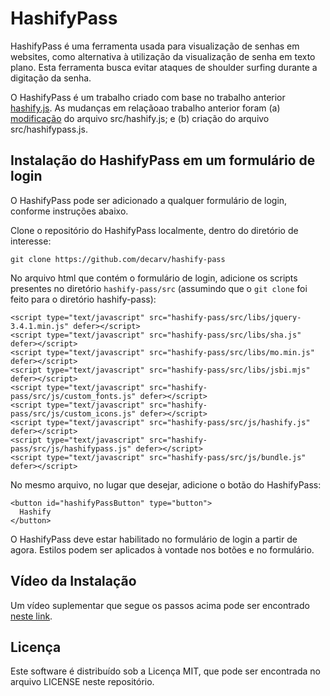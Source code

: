 # HashifyPass

HashifyPass é uma ferramenta usada para visualização de senhas em websites, como alternativa à utilização da visualização de senha em texto plano. Esta ferramenta busca evitar ataques de shoulder surfing durante a digitação da senha.

O HashifyPass é um trabalho criado com base no trabalho anterior [hashify.js](https://gitlab.com/jorgemiguelribeiro92/hashify). As mudanças em relaçãoao trabalho anterior foram (a) [modificação](https://www.diffchecker.com/BL3EEMHL) do arquivo src/hashify.js; e (b) criação do arquivo src/hashifypass.js.

## Instalação do HashifyPass em um formulário de login

O HashifyPass pode ser adicionado a qualquer formulário de login, conforme instruções abaixo.

Clone o repositório do HashifyPass localmente, dentro do diretório de interesse:

```git clone https://github.com/decarv/hashify-pass```

No arquivo html que contém o formulário de login, adicione os scripts presentes no diretório ```hashify-pass/src``` (assumindo que o `git clone` foi feito para o diretório hashify-pass):

```
<script type="text/javascript" src="hashify-pass/src/libs/jquery-3.4.1.min.js" defer></script>
<script type="text/javascript" src="hashify-pass/src/libs/sha.js" defer></script>
<script type="text/javascript" src="hashify-pass/src/libs/mo.min.js" defer></script>
<script type="text/javascript" src="hashify-pass/src/libs/jsbi.mjs" defer></script>
<script type="text/javascript" src="hashify-pass/src/js/custom_fonts.js" defer></script>
<script type="text/javascript" src="hashify-pass/src/js/custom_icons.js" defer></script>
<script type="text/javascript" src="hashify-pass/src/js/hashify.js" defer></script>
<script type="text/javascript" src="hashify-pass/src/js/hashifypass.js" defer></script>
<script type="text/javascript" src="hashify-pass/src/js/bundle.js" defer></script>
```

No mesmo arquivo, no lugar que desejar, adicione o botão do HashifyPass:

```
<button id="hashifyPassButton" type="button">
  Hashify
</button>
```

O HashifyPass deve estar habilitado no formulário de login a partir de agora. Estilos podem ser aplicados à vontade nos botões e no formulário.

## Vídeo da Instalação

Um vídeo suplementar que segue os passos acima pode ser encontrado [neste link](https://localhost).

## Licença

Este software é distribuído sob a Licença MIT, que pode ser encontrada no arquivo LICENSE neste repositório.
